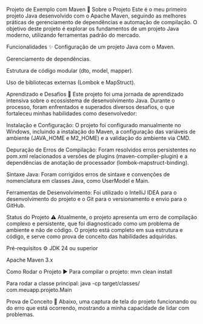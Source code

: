 Projeto de Exemplo com Maven 🚀
Sobre o Projeto
Este é o meu primeiro projeto Java desenvolvido com o Apache Maven, seguindo as melhores práticas de gerenciamento de dependências e automação de compilação. O objetivo deste projeto é explorar os fundamentos de um projeto Java moderno, utilizando ferramentas padrão do mercado.

Funcionalidades ✨
Configuração de um projeto Java com o Maven.

Gerenciamento de dependências.

Estrutura de código modular (dto, model, mapper).

Uso de bibliotecas externas (Lombok e MapStruct).

Aprendizado e Desafios 🧠
Este projeto foi uma jornada de aprendizado intensiva sobre o ecossistema de desenvolvimento Java. Durante o processo, foram enfrentados e superados diversos desafios, o que fortaleceu minhas habilidades como desenvolvedor:

Instalação e Configuração: O projeto foi configurado manualmente no Windows, incluindo a instalação do Maven, a configuração das variáveis de ambiente (JAVA_HOME e M2_HOME) e a validação do ambiente via CMD.

Depuração de Erros de Compilação: Foram resolvidos erros persistentes no pom.xml relacionados a versões de plugins (maven-compiler-plugin) e a dependências de anotação de processador (lombok-mapstruct-binding).

Sintaxe Java: Foram corrigidos erros de sintaxe e convenções de nomenclatura em classes Java, como UserModel e Main.

Ferramentas de Desenvolvimento: Foi utilizado o IntelliJ IDEA para o desenvolvimento do projeto e o Git para o versionamento e envio para o GitHub.

Status do Projeto ⚠️
Atualmente, o projeto apresenta um erro de compilação complexo e persistente, que foi diagnosticado como um problema de ambiente e não de código. O projeto está completo em sua estrutura e código, e serve como prova de conceito das habilidades adquiridas.

Pré-requisitos ⚙️
JDK 24 ou superior

Apache Maven 3.x

Como Rodar o Projeto ▶️
Para compilar o projeto: mvn clean install

Para rodar a classe principal: java -cp target/classes/ com.meuapp.projeto.Main

Prova de Conceito 📸
Abaixo, uma captura de tela do projeto funcionando ou do erro que está ocorrendo, mostrando a minha capacidade de lidar com problemas.
